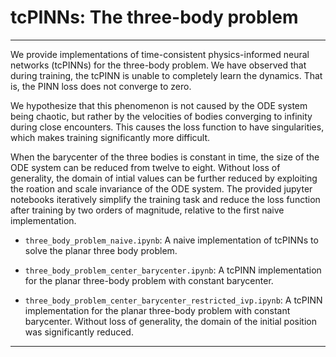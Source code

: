 # tcPINNs: The three-body problem

------------------------


We provide implementations of time-consistent physics-informed neural networks (tcPINNs) for the three-body problem. We have observed that during training, the tcPINN is unable to completely learn the dynamics. That is, the PINN loss does not converge to zero.

We hypothesize that this phenomenon is not caused by the ODE system being chaotic, but rather by the velocities of bodies converging to infinity during close encounters. This causes the loss function to have singularities, which makes training significantly more difficult.

When the barycenter of the three bodies is constant in time, the size of the ODE system can be reduced from twelve to eight. Without loss of generality, the domain of intial values can be further reduced by exploiting the roation and scale invariance of the ODE system. The provided jupyter notebooks iteratively simplify the training task and reduce the loss function after training by two orders of magnitude, relative to the first naive implementation.

* `three_body_problem_naive.ipynb`: A naive implementation of tcPINNs to solve the planar three body problem.

* `three_body_problem_center_barycenter.ipynb`: A tcPINN implementation for the planar three-body problem with constant barycenter.

* `three_body_problem_center_barycenter_restricted_ivp.ipynb`: A tcPINN implementation for the planar three-body problem with constant barycenter. Without loss of generality, the domain of the initial position was significantly reduced.

-------------------------------------------
